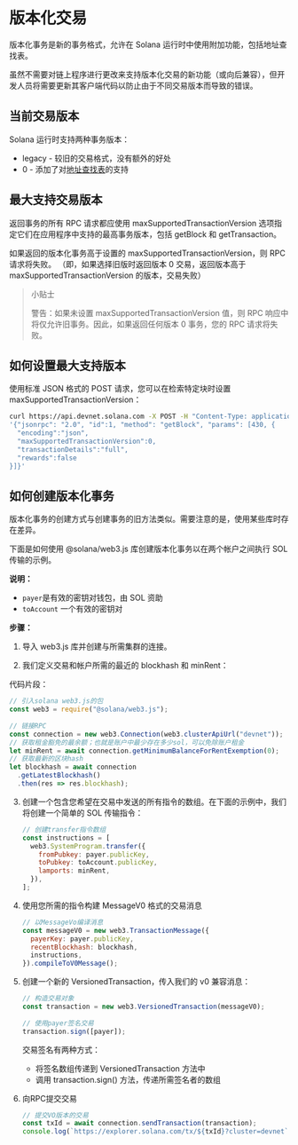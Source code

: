 # 版本化交易

版本化事务是新的事务格式，允许在 Solana 运行时中使用附加功能，包括地址查找表。

虽然不需要对链上程序进行更改来支持版本化交易的新功能（或向后兼容），但开发人员将需要更新其客户端代码以防止由于不同交易版本而导致的错误。

## 当前交易版本

Solana 运行时支持两种事务版本：

- legacy - 较旧的交易格式，没有额外的好处
- 0 - 添加了对[地址查找表](./lookup-tables)的支持

## 最大支持交易版本

返回事务的所有 RPC 请求都应使用 maxSupportedTransactionVersion 选项指定它们在应用程序中支持的最高事务版本，包括 getBlock 和 getTransaction。

如果返回的版本化事务高于设置的 maxSupportedTransactionVersion，则 RPC 请求将失败。 （即，如果选择旧版时返回版本 0 交易，返回版本高于maxSupportedTransactionVersion 的版本，交易失败）

> 小贴士
>
> 警告：如果未设置 maxSupportedTransactionVersion 值，则 RPC 响应中将仅允许旧事务。因此，如果返回任何版本 0 事务，您的 RPC 请求将失败。



## 如何设置最大支持版本

使用标准 JSON 格式的 POST 请求，您可以在检索特定块时设置 maxSupportedTransactionVersion：

```bash
curl https://api.devnet.solana.com -X POST -H "Content-Type: application/json" -d \
'{"jsonrpc": "2.0", "id":1, "method": "getBlock", "params": [430, {
  "encoding":"json",
  "maxSupportedTransactionVersion":0,
  "transactionDetails":"full",
  "rewards":false
}]}'
```

## 如何创建版本化事务

版本化事务的创建方式与创建事务的旧方法类似。需要注意的是，使用某些库时存在差异。

下面是如何使用 @solana/web3.js 库创建版本化事务以在两个帐户之间执行 SOL 传输的示例。

**说明：**

- ``payer``是有效的密钥对钱包，由 SOL 资助
- ``toAccount`` 一个有效的密钥对

**步骤：**

1. 导入 web3.js 库并创建与所需集群的连接。

2. 我们定义交易和帐户所需的最近的 blockhash 和 minRent：

代码片段：

```js
// 引入solana web3.js的包
const web3 = require("@solana/web3.js");
 
// 链接RPC
const connection = new web3.Connection(web3.clusterApiUrl("devnet"));
// 获取租金豁免的最余额；也就是账户中最少存在多少sol，可以免除账户租金
let minRent = await connection.getMinimumBalanceForRentExemption(0);
// 获取最新的区块hash
let blockhash = await connection
  .getLatestBlockhash()
  .then(res => res.blockhash);
```

3. 创建一个包含您希望在交易中发送的所有指令的数组。在下面的示例中，我们将创建一个简单的 SOL 传输指令：

   ```js
   // 创建transfer指令数组
   const instructions = [
     web3.SystemProgram.transfer({
       fromPubkey: payer.publicKey,
       toPubkey: toAccount.publicKey,
       lamports: minRent,
     }),
   ];
   ```

   

4. 使用您所需的指令构建 MessageV0 格式的交易消息

   ```js
   // 以MessageVo编译消息
   const messageV0 = new web3.TransactionMessage({
     payerKey: payer.publicKey,
     recentBlockhash: blockhash,
     instructions,
   }).compileToV0Message();
   ```

   

5. 创建一个新的 VersionedTransaction，传入我们的 v0 兼容消息：

   ```js
   // 构造交易对象
   const transaction = new web3.VersionedTransaction(messageV0);
    
   // 使用payer签名交易
   transaction.sign([payer]);
   ```

   交易签名有两种方式：

   - 将签名数组传递到 VersionedTransaction 方法中
   - 调用 transaction.sign() 方法，传递所需签名者的数组

6. 向RPC提交交易

   ```js
   // 提交VO版本的交易
   const txId = await connection.sendTransaction(transaction);
   console.log(`https://explorer.solana.com/tx/${txId}?cluster=devnet`);
   ```

   
